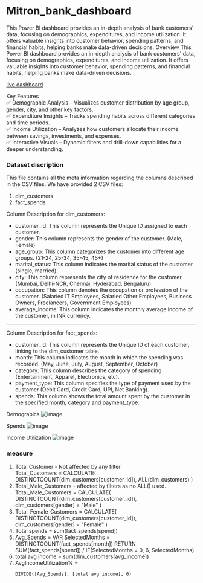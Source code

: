 # Mitron_bank_dashboard
This Power BI dashboard provides an in-depth analysis of bank customers' data, focusing on demographics, expenditures, and income utilization. It offers valuable insights into customer behavior, spending patterns, and financial habits, helping banks make data-driven decisions.
Overview
This Power BI dashboard provides an in-depth analysis of bank customers' data, focusing on demographics, expenditures, and income utilization. It offers valuable insights into customer behavior, spending patterns, and financial habits, helping banks make data-driven decisions.<br>

<a href='https://app.powerbi.com/view?r=eyJrIjoiN2Q3OTFlODQtNGJkOC00OTJmLWEwMDQtM2RkOWU5MzkwMzE2IiwidCI6ImM2ZTU0OWIzLTVmNDUtNDAzMi1hYWU5LWQ0MjQ0ZGM1YjJjNCJ9'>live dashboard</a>


Key Features<br>
✅ Demographic Analysis – Visualizes customer distribution by age group, gender, city, and other key factors.<br>
✅ Expenditure Insights – Tracks spending habits across different categories and time periods. <br>
✅ Income Utilization – Analyzes how customers allocate their income between savings, investments, and expenses.<br>
✅ Interactive Visuals – Dynamic filters and drill-down capabilities for a deeper understanding.<br>

### Dataset discription
This file contains all the meta information regarding the columns described in the CSV files. We have provided 2 CSV files:
1. dim_customers
2. fact_spends


Column Description for dim_customers:
- customer_id: This column represents the Unique ID assigned to each customer.
- gender: This column represents the gender of the customer. (Male, Female)
- age_group: This column categorizes the customer into different age groups. (21-24, 25-34, 35-45, 45+)
- marital_status: This column indicates the marital status of the customer (single, married).
- city: This column represents the city of residence for the customer. (Mumbai, Delhi-NCR, Chennai, Hyderabad, Bengaluru)
- occupation: This column denotes the occupation or profession of the customer. (Salaried IT Employees, Salaried Other Employees, Business Owners, Freelancers, Government Employees)
- average_income: This column indicates the monthly average income of the customer, in INR currency.


*******************************************

Column Description for fact_spends:
- customer_id: This column represents the Unique ID of each customer, linking to the dim_customer table.
- month: This column indicates the month in which the spending was recorded. (May, June, July, August, September, October)
- category: This column describes the category of spending (Entertainment, Apparel, Electronics, etc).
- payment_type: This column specifies the type of payment used by the customer (Debit Card, Credit Card, UPI, Net Banking).
- spends: This column shows the total amount spent by the customer in the specified month, category and payment_type.




Demograpics
![image](https://github.com/user-attachments/assets/a35a8440-d591-44ca-9a86-92e4044fec4a)

Spends
![image](https://github.com/user-attachments/assets/92ca077c-902d-4588-aed0-6273497c34cd)

Income Utilization
![image](https://github.com/user-attachments/assets/cff69b28-d0ac-4835-ad4e-d35d69c40af7)


### measure 
<ol>
  <li >
    Total Customer - Not affected by any filter <br>
Total_Customers = 
CALCULATE(
    DISTINCTCOUNT(dim_customers[customer_id]), 
    ALL(dim_customers)
)
  </li>
  <li>
    Total_Male_Customers - affected by filters as no ALL() used. <br>
    Total_Male_Customers = 
CALCULATE(
    DISTINCTCOUNT(dim_customers[customer_id]), 
    dim_customers[gender] = "Male"
)
  </li>
  <li>
    Total_Female_Customers = 
CALCULATE(
    DISTINCTCOUNT(dim_customers[customer_id]), 
    dim_customers[gender] = "Female"
)
  </li>
  <li>
    Total spends = sum(fact_spends[spend])
  </li>
  <li>
    Avg_Spends = 
VAR SelectedMonths = DISTINCTCOUNT(fact_spends[month])
RETURN 
SUM(fact_spends[spend]) / IF(SelectedMonths = 0, 6, SelectedMonths)

  </li>
  <li>
    total avg income = sum(dim_customers[avg_income])
  </li>
  <li>
    AvgIncomeUtilization% = 

    DIVIDE([Avg_Spends], [total avg income], 0) 

  </li>
</ol>

